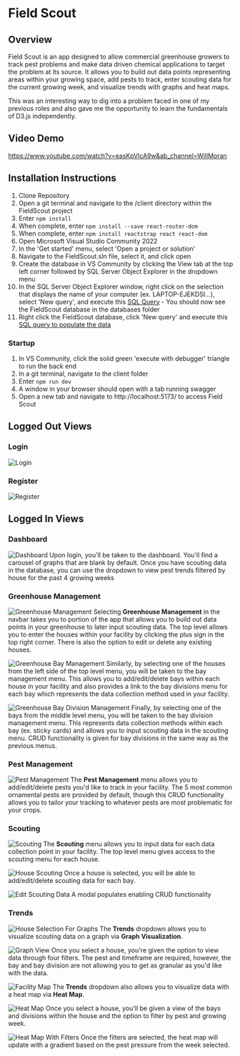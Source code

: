# Field Scout
## Overview
Field Scout is an app designed to allow commercial greenhouse growers to track pest problems and make data driven chemical 
applications to target the problem at its source. It allows you to build out data points representing areas within your growing
space, add pests to track, enter scouting data for the current growing week, and visualize trends with graphs and heat
maps. 

This was an interesting way to dig into a problem faced in one of my previous roles and also gave me the opportunity to 
learn the fundamentals of D3.js independently.

## Video Demo
https://www.youtube.com/watch?v=easKpVlcA9w&ab_channel=WillMoran

## Installation Instructions
1. Clone Repository
2. Open a git terminal and navigate to the /client directory within the FieldScout project
3. Enter `npm install`
4. When complete, enter `npm install --save react-router-dom`
5. When complete, enter `npm install reactstrap react react-dom`
6. Open Microsoft Visual Studio Community 2022
7. In the 'Get started' menu, select 'Open a project or solution'
8. Navigate to the FieldScout.sln file, select it, and click open
9. Create the database in VS Community by clicking the View tab at the top left corner followed by SQL Server Object Explorer in the dropdown menu
10. In the SQL Server Object Explorer window, right click on the selection that displays the name of your computer (ex. LAPTOP-EJEKDSI...),
 select 'New query', and execute this [SQL Query](https://github.com/wicamo96/FieldScout/blob/main/SQL/01_FieldScout_Create_DB.sql) - You should now see the FieldScout database in the databases folder
12. Right click the FieldScout database, click 'New query' and execute this [SQL query to populate the data](https://github.com/wicamo96/FieldScout/blob/main/SQL/02_FieldScout_Seed_Data.sql)

### Startup
1. In VS Community, click the solid green 'execute with debugger' triangle to run the back end
2. In a git terminal, navigate to the client folder
3. Enter `npm run dev`
4. A window in your browser should open with a tab running swagger
5. Open a new tab and navigate to http://localhost:5173/ to access Field Scout

## Logged Out Views
### Login
![Login](https://github.com/user-attachments/assets/233fa3f1-f4f6-4bb2-bd48-f385630b4f39)

### Register
![Register](https://github.com/user-attachments/assets/da617c85-2566-4c94-be4b-96fdc35eb104)

## Logged In Views
### Dashboard
![Dashboard](https://github.com/user-attachments/assets/136140fe-325b-4433-b8a2-5fa198489d93)
Upon login, you'll be taken to the dashboard. You'll find a carousel of graphs that are blank by default. Once you have scouting data in the database, you can use the dropdown to view pest trends filtered by house for the past 4 growing weeks

### Greenhouse Management
![Greenhouse Management](https://github.com/user-attachments/assets/1378501f-fd83-4e83-9292-a076e173a60c)
Selecting **Greenhouse Management** in the navbar takes you to portion of the app that allows you to build out data points in
your greenhouse to later input scouting data. The top level allows you to enter the houses within your facility by clicking the
plus sign in the top right corner. There is also the option to edit or delete any existing houses.

![Greenhouse Bay Management](https://github.com/user-attachments/assets/5cd790ec-9d89-4d5b-ac57-ed64402ba8d2)
Similarly, by selecting one of the houses from the left side of the top level menu, you will be taken to the bay management menu.
This allows you to add/edit/delete bays within each house in your facility and also provides a link to the bay divisions menu for each bay
which represents the data collection method used in your facility. 

![Greenhouse Bay Division Management](https://github.com/user-attachments/assets/4cf5ebdf-3316-459d-914c-190b0abf3138)
Finally, by selecting one of the bays from the middle level menu, you will be taken to the bay division management menu. 
This represents data collection methods within each bay (ex. sticky cards) and allows you to input scouting data in the scouting menu.
CRUD functionality is given for bay divisions in the same way as the previous menus.

### Pest Management
![Pest Management](https://github.com/user-attachments/assets/1bfc25a9-20ca-4a35-b8f6-c4cdc6ce86f6)
The **Pest Management** menu allows you to add/edit/delete pests you'd like to track in your facility. 
The 5 most common ornamental pests are provided by default, though this CRUD functionality allows you to tailor your tracking to
whatever pests are most problematic for your crops.

### Scouting
![Scouting](https://github.com/user-attachments/assets/c74038ed-1875-4158-8ed4-57456c4cedc5)
The **Scouting** menu allows you to input data for each data collection point in your facility. The top level menu gives access to the
scouting menu for each house.

![House Scouting](https://github.com/user-attachments/assets/bd4fdb5d-7e1d-4637-b6b3-7a3df559aeed)
Once a house is selected, you will be able to add/edit/delete scouting data for each bay.

![Edit Scouting Data](https://github.com/user-attachments/assets/7702b46d-889d-4476-a403-06abaf536e7b)
A modal populates enabling CRUD functionality

### Trends
![House Selection For Graphs](https://github.com/user-attachments/assets/579407b2-0664-4a94-bce4-3cd3474719a2)
The **Trends** dropdown allows you to visualize scouting data on a graph via **Graph Visualization**.

![Graph View](https://github.com/user-attachments/assets/f8460b49-ebc5-43d4-817a-d8dc2d1e07d7)
Once you select a house, you're given the option to view data through four filters. The pest and timeframe are required, however, the bay and bay division are not allowing you to get as granular as you'd like with the data.

![Facility Map](https://github.com/user-attachments/assets/b38b1dde-7f26-4d47-a82e-68d07c660132)
The **Trends** dropdown also allows you to visualize data with a heat map via **Heat Map**.

![Heat Map](https://github.com/user-attachments/assets/9caa7079-935a-4e7a-92b2-de20170b808e)
Once you select a house, you'll be given a view of the bays and divisions within the house and the option to filter by pest and growing week.

![Heat Map With Filters](https://github.com/user-attachments/assets/084aa05c-2e7a-44b0-9de3-46bd11e301c3)
Once the filters are selected, the heat map will update with a gradient based on the pest pressure from the week selected. 
